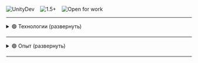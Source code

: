 ![UnityDev](https://img.shields.io/badge/-Unity--developer-0066CC?style=for-the-badge)&nbsp;&nbsp;&nbsp;
![1.5+](https://img.shields.io/badge/-1.5%2B%20years-0066CC?style=for-the-badge)&nbsp;&nbsp;&nbsp;
![Open for work](https://img.shields.io/badge/-Open%20for%20work-darkgreen?style=for-the-badge)&nbsp;&nbsp;&nbsp;


---


<details>
    <summary>🟢 Технологии (развернуть)</summary>

---

![Language](https://img.shields.io/badge/-Language-white?style=flat)&nbsp;&nbsp;&nbsp;
![C#](https://img.shields.io/badge/-C%23-0066CC?style=flat&logo=c-sharp)

![Unity](https://img.shields.io/badge/-Unity-FFF?style=flat)&nbsp;&nbsp;&nbsp;
![UI Toolkit](https://img.shields.io/badge/-UI%20Toolkit-0066CC?style=flat)
![Localization](https://img.shields.io/badge/-Localization-0066CC?style=flat)
![Behaviour Graph](https://img.shields.io/badge/-Behaviour%20Graph-0066CC?style=flat)
![Animator](https://img.shields.io/badge/-Animator-0066CC?style=flat)
![Visual Effect Graph](https://img.shields.io/badge/-Visual%20Effect%20Graph-0066CC?style=flat)
![Shader Graph](https://img.shields.io/badge/-Shader%20Graph-0066CC?style=flat)
![DOTS](https://img.shields.io/badge/-Unity%20DOTS-0066CC?style=flat)
![etc](https://img.shields.io/badge/-...-0066CC?style=flat)

![IoC](https://img.shields.io/badge/-IoC-FFF?style=flat)&nbsp;&nbsp;&nbsp;
![VContainer](https://img.shields.io/badge/-VContainer-0066CC?style=flat)
![Zenject](https://img.shields.io/badge/-Zenject-0066CC?style=flat)

![Messaging](https://img.shields.io/badge/-Messaging-FFF?style=flat)&nbsp;&nbsp;&nbsp;
![MessagePipe](https://img.shields.io/badge/-MessagePipe-0066CC?style=flat)
![SignalBus](https://img.shields.io/badge/-SignalBus-0066CC?style=flat)

![Async/React](https://img.shields.io/badge/-Async/React-FFF?style=flat)&nbsp;&nbsp;&nbsp;
![UniTask](https://img.shields.io/badge/-UniTask-0066CC?style=flat)
![R3](https://img.shields.io/badge/-R3-0066CC?style=flat)

![Serialization](https://img.shields.io/badge/-Serialization-FFF?style=flat)&nbsp;&nbsp;&nbsp;
![MessagePack](https://img.shields.io/badge/-MessagePack-0066CC?style=flat)

![Animations](https://img.shields.io/badge/-Animations-FFF?style=flat)&nbsp;&nbsp;&nbsp;
![DOTween](https://img.shields.io/badge/-DOTween-0066CC?style=flat)

![Architecture](https://img.shields.io/badge/-Architecture-FFF?style=flat)&nbsp;&nbsp;&nbsp;
![OOP](https://img.shields.io/badge/-OOP-0066CC?style=flat)
![ECS](https://img.shields.io/badge/-ECS-0066CC?style=flat)
</details>

---

<details>
    <summary>🟢 Опыт (развернуть)</summary>

---

![Начало работы](https://img.shields.io/badge/FEB%202025%20_-_%20Present-darkgreen?style=for-the-badge)
&nbsp;&nbsp;&nbsp;
![PC](https://img.shields.io/badge/-PC-grey?style=for-the-badge)
![Simulator](https://img.shields.io/badge/-Simulator-grey?style=for-the-badge)
![FPP](https://img.shields.io/badge/-FPP-grey?style=for-the-badge)

![C#](https://img.shields.io/badge/-C%23-grey?style=flat&logo=c-sharp)
![Unity](https://img.shields.io/badge/-Unity-grey?style=flat&logo=unity)
![Zenject](https://img.shields.io/badge/-Zenject-grey?style=flat)
![SignalBus](https://img.shields.io/badge/-SignalBus-grey?style=flat)
![Behaviour Graph](https://img.shields.io/badge/-Unity%20Behaviour%20Graph-grey?style=flat)

### Участие в инди-команде

*Симулятор с крафтом, тайм-менеджментом, историей.*

<br />

<details>
    <summary>🟢 Примеры выполненных/выполняемых задач</summary>

- AI-поведение на UnityBehaviourGraph (патрулирование, обнаружение, преследование, атака)
- Более сложное AI-поведение (взаимодействие с окружением и системами)
- Прототип квестовой системы
- Подключение анимаций, визуальных эффектов
- Верстка интерфейса с UI Toolkit
- и еще много интересных задач в планах.

</details>
<br />

---

![Начало работы](https://img.shields.io/badge/MAY%202025%20%20_-_%20%20Present-darkgreen?style=for-the-badge)
&nbsp;&nbsp;&nbsp;
![Mobile](https://img.shields.io/badge/-Mobile-grey?style=for-the-badge)
![Escape Room](https://img.shields.io/badge/-Escape%20Room-grey?style=for-the-badge)
![3D TDP](https://img.shields.io/badge/-3D%20TDP-grey?style=for-the-badge)

![C#](https://img.shields.io/badge/-C%23-grey?style=flat&logo=c-sharp)
![Unity](https://img.shields.io/badge/-Unity-grey?style=flat&logo=unity)
![UniTask](https://img.shields.io/badge/-UniTask-grey?style=flat)
![R3](https://img.shields.io/badge/-R3-grey?style=flat)
![UI Toolkit](https://img.shields.io/badge/-UI%20Toolkit-grey?style=flat)
![VContainer](https://img.shields.io/badge/-VContainer-grey?style=flat)
![MessagePipe](https://img.shields.io/badge/-MessagePipe-grey?style=flat)
![Visual Effect Graph](https://img.shields.io/badge/-Unity%20Visual%20Effect%20Graph-grey?style=flat)
![Localization](https://img.shields.io/badge/-Localization-grey?style=flat)

### Пет-проект

*Игра, в которой необходимо найти выход из бункера, решив взаимосвязанные логические задачи. Локализация.*

[![Посмотреть пример на YouTube](https://img.shields.io/badge/Посмотреть%20пример%20на%20YouTube-FF0000?style=social&logo=youtube)](https://youtu.be/fakev8FN6r4)
&nbsp;&nbsp;&nbsp;
[![Посмотреть исходный код](https://img.shields.io/badge/Посмотреть%20Исходный%20код-FFF?style=flat)](https://github.com/jrd-prime/_Story)

<br />

<details>
  <summary><strong>🟢 Примеры выполненных/выполняемых задач </strong></summary>

- Создание интерфейса с помощью UI Toolkit
- Использование системы сообщений MessagePipe
- Подключение анимаций
- Система взаимодействий с объектами через добавление компонентов-декораторов. (блокирующих, требующих предметы и тд)
- Система глобальных условий, которые влияют на поведение объектов
- Создание эффектов в Unity Visual Effect Graph
- "Диалоговая система" с использованием UniTask
- Оптимизация освещения. Запекание и пробы
- и много еще чего в планах

</details>


<br />

---

![Начало работы](https://img.shields.io/badge/Nov%202024%20--_%20Feb%202025-grey?style=for-the-badge)&nbsp;&nbsp;&nbsp;
![Mobile](https://img.shields.io/badge/-Mobile-grey?style=for-the-badge)
![Survival](https://img.shields.io/badge/-Survival-grey?style=for-the-badge)
![3D TDP](https://img.shields.io/badge/-3D%20TDP-grey?style=for-the-badge)

![C#](https://img.shields.io/badge/-C%23-grey?style=flat&logo=c-sharp)
![Unity](https://img.shields.io/badge/-Unity-grey?style=flat&logo=unity)
![UniTask](https://img.shields.io/badge/-UniTask-grey?style=flat)
![R3](https://img.shields.io/badge/-R3-grey?style=flat)
![UI Toolkit](https://img.shields.io/badge/-UI%20Toolkit-grey?style=flat)
![VContainer](https://img.shields.io/badge/-VContainer-grey?style=flat)
![MessagePack](https://img.shields.io/badge/-MessagePack-grey?style=flat)
![DOTween](https://img.shields.io/badge/-DOTween-grey?style=flat)

### Прототип

*Прототип, в котором проверял идею для UI с таймерами, анимациями для сурвайвал игры с необходимостью пополнения энергии
для выживания.*

[![Посмотреть исходный код](https://img.shields.io/badge/Посмотреть%20Исходный%20код-FFF?style=flat)](https://github.com/jrd-prime/WaitingToBeRescued)

<details>
  <summary><strong>🟢 Скриншот</strong></summary>

![](Screenshot_11.png)
</details>

<br />

<details>
<summary><strong>🟢 Примеры выполненных/выполняемых задач</strong></summary>

- Создание интерфейса и меню с помощью UI Toolkit
- Анимации на DOTween
- Сохранение данных MessagePack

</details>
<br />

---

![Начало работы](https://img.shields.io/badge/Oct%202024%20--_%20Nov%202024-grey?style=for-the-badge)&nbsp;&nbsp;&nbsp;
![Mobile](https://img.shields.io/badge/-Mobile-grey?style=for-the-badge)
![Roguelike](https://img.shields.io/badge/-Roguelike-grey?style=for-the-badge)
![3D TDP](https://img.shields.io/badge/-3D%20TDP-grey?style=for-the-badge)

![C#](https://img.shields.io/badge/-C%23-grey?style=flat&logo=c-sharp)
![Unity](https://img.shields.io/badge/-Unity-grey?style=flat&logo=unity)
![UniTask](https://img.shields.io/badge/-UniTask-grey?style=flat)
![R3](https://img.shields.io/badge/-R3-grey?style=flat)
![UI Toolkit](https://img.shields.io/badge/-UI%20Toolkit-grey?style=flat)
![VContainer](https://img.shields.io/badge/-VContainer-grey?style=flat)
![DOTween](https://img.shields.io/badge/-DOTween-grey?style=flat)

### Пет-проект

*Игра, в которой необходимо уничтожать "волны" врагов.*

[![Посмотреть пример на YouTube](https://img.shields.io/badge/Посмотреть%20пример%20на%20YouTube-FF0000?style=social&logo=youtube)](https://youtu.be/WOCNdLnPbJE)
&nbsp;&nbsp;&nbsp;
[![Скачать (APK)](https://img.shields.io/badge/Скачать%20(APK)-FFF?style=social&logo=android&labelColor=FFF)](https://github.com/jrd-prime/Test_Game_I/releases/download/Test-Game-I-ver.1.0.0-final/Test_Game_I_v1.0.0.apk)
&nbsp;&nbsp;&nbsp;
[![Посмотреть исходный код](https://img.shields.io/badge/Посмотреть%20Исходный%20код-FFF?style=flat)](https://github.com/jrd-prime/Test_Game_I)


<br />

<details>
<summary><strong>🟢 Примеры выполненных/выполняемых задач</strong></summary>

- Создание интерфейса и меню с помощью UI Toolkit
- Анимации на DOTween

</details>
<br />

---


![Начало работы](https://img.shields.io/badge/Jul%202024%20--_%20Oct%202024-grey?style=for-the-badge)&nbsp;&nbsp;&nbsp;
![Mobile](https://img.shields.io/badge/-Mobile-grey?style=for-the-badge)
![Survival](https://img.shields.io/badge/-Survival-grey?style=for-the-badge)
![3D TDP](https://img.shields.io/badge/-3D%20TDP-grey?style=for-the-badge)

![C#](https://img.shields.io/badge/-C%23-grey?style=flat&logo=c-sharp)
![Unity](https://img.shields.io/badge/-Unity-grey?style=flat&logo=unity)
![UniTask](https://img.shields.io/badge/-UniTask-grey?style=flat)
![R3](https://img.shields.io/badge/-R3-grey?style=flat)
![UI Toolkit](https://img.shields.io/badge/-UI%20Toolkit-grey?style=flat)
![VContainer](https://img.shields.io/badge/-VContainer-grey?style=flat)
![DOTween](https://img.shields.io/badge/-DOTween-grey?style=flat)
![Odin Inspector](https://img.shields.io/badge/-Odin%20Inspector-grey?style=flat)

### Прототип

*Прототип, в котором изучал технологии.*

[![Посмотреть пример на YouTube](https://img.shields.io/badge/Посмотреть%20пример%20на%20YouTube-FF0000?style=social&logo=youtube)](https://youtu.be/wssskvuWqmM)
&nbsp;&nbsp;&nbsp;
[![Посмотреть исходный код](https://img.shields.io/badge/Посмотреть%20Исходный%20код-FFF?style=flat)](https://github.com/jrd-prime/BackwoodsLife)

<br />

<details>
<summary><strong>🟢 Примеры выполненных/выполняемых задач</strong></summary>

- Создание интерфейса с помощью UI Toolkit
- Анимации на DOTween
- Взаимодействия с условиями

</details>
<br />

---


![Начало работы](https://img.shields.io/badge/NOV%202023%20--_%20Oct%202024-grey?style=for-the-badge)&nbsp;&nbsp;&nbsp;

### Изучение, применение и участие в инди-командах

- *Изучал Unity DOTS, ECS Native и другие технологии*
- *Создавал мелкие прототипы используя изучаемые технологии*
- *Участвовал в 2 очень мелких начинающих инди-командах*

</details>

---
